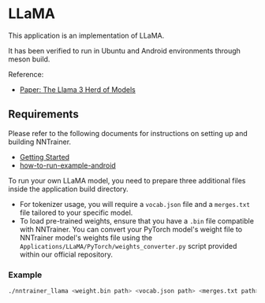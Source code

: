 # LLaMA

This application is an implementation of LLaMA.

It has been verified to run in Ubuntu and Android environments through meson build.

Reference:
- [Paper: The Llama 3 Herd of Models](https://arxiv.org/abs/2407.21783)

## Requirements

Please refer to the following documents for instructions on setting up and building NNTrainer.

- [Getting Started](../../docs/getting-started.md)
- [how-to-run-example-android](../../docs/how-to-run-example-android.md)

To run your own LLaMA model, you need to prepare three additional files inside the application build directory.
- For tokenizer usage, you will require a `vocab.json` file and a `merges.txt` file tailored to your specific model.
- To load pre-trained weights, ensure that you have a `.bin` file compatible with NNTrainer. You can convert your PyTorch model's weight file to NNTrainer model's weights file using the `Applications/LLaMA/PyTorch/weights_converter.py` script provided within our official repository.

### Example

```bash
./nntrainer_llama <weight.bin path> <vocab.json path> <merges.txt path> <temperature (0 or 1)>
```
